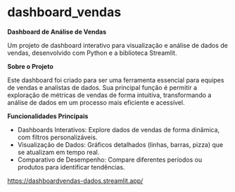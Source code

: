 # dashboard_vendas
**Dashboard de Análise de Vendas**

Um projeto de dashboard interativo para visualização e análise de dados de vendas, desenvolvido com Python e a biblioteca Streamlit.

**Sobre o Projeto**

Este dashboard foi criado para ser uma ferramenta essencial para equipes de vendas e analistas de dados. Sua principal função é permitir a exploração de métricas de vendas de forma intuitiva, transformando a análise de dados em um processo mais eficiente e acessível.

**Funcionalidades Principais**

- Dashboards Interativos: Explore dados de vendas de forma dinâmica, com filtros personalizáveis.
- Visualização de Dados: Gráficos detalhados (linhas, barras, pizza) que se atualizam em tempo real.
- Comparativo de Desempenho: Compare diferentes períodos ou produtos para identificar tendências.

https://dashboardvendas-dados.streamlit.app/
